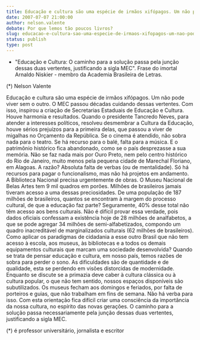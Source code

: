```yaml
---
title: Educação e cultura são uma espécie de irmãos xifópagos. Um não pode viver sem o outro.
date: 2007-07-07 21:00:00
author: nelson.valente
debate: Por que lemos tão poucos livros?
slug: educacao-e-cultura-sao-uma-especie-de-irmaos-xifopagos-um-nao-pode-viver-sem-o-outro
status: publish 
type: post
---
```


- "Educação e Cultura: O caminho para a solução passa pela junção dessas duas vertentes, justificando a sigla MEC". Frase do imortal Arnaldo Niskier - membro da Academia Brasileira de Letras.  

 (\*) Nelson Valente  

 Educação e cultura são uma espécie de irmãos xifópagos. Um não pode viver sem o outro. O MEC passou décadas cuidando dessas vertentes. Com isso, inspirou a criação de Secretarias Estaduais de Educação e Cultura. Houve harmonia e resultados. Quando o presidente Tancredo Neves, para atender a interesses políticos, resolveu desmembrar a Cultura da Educação, houve sérios prejuízos para a primeira delas, que passou a viver de migalhas no Orçamento da República. Se o cinema é atendido, não sobra nada para o teatro. Se há recurso para o balé, falta para a música. E o patrimônio histórico fica abandonado, como se o país desprezasse a sua memória. Não se faz nada mais por Ouro Preto, nem pelo centro histórico do Rio de Janeiro, muito menos pela pequena cidade de Marechal Floriano, em Alagoas. A razão? Absoluta falta de verbas (ou de mentalidade). Só há recursos para pagar o funcionalismo, mas não há projetos em andamento. A Biblioteca Nacional precisa urgentemente de obras. O Museu Nacional de Belas Artes tem 9 mil quadros em porões. Milhões de brasileiros jamais tiveram acesso a uma dessas preciosidades. De uma população de 187 milhões de brasileiros, quantos se encontram à margem do processo cultural, de que a educação faz parte? Seguramente, 40% desse total não têm acesso aos bens culturais. Não é difícil provar essa verdade, pois dados oficiais confessam a existência hoje de 28 milhões de analfabetos, a que se pode agregar 34 milhões de semi-alfabetizados, compondo um quadro inacreditável de marginalizados culturais (62 milhões de brasileiros). Como aplicar os paradigmas de cidadania a esse outro Brasil que não tem acesso à escola, aos museus, às bibliotecas e a todos os demais equipamentos culturais que marcam uma sociedade desenvolvida? Quando se trata de pensar educação e cultura, em nosso país, temos razões de sobra para perder o sono. As dificuldades são de quantidade e de qualidade, esta se perdendo em visões distorcidas de modernidade. Enquanto se discute se a primazia deve caber à cultura clássica ou à cultura popular, o que não tem sentido, nossos espaços disponíveis são subutilizados. Os museus fecham aos domingos e feriados, por falta de porteiros e guias, que não trabalham em fins de semana. Não há verba para isso. Com esta orientação fica difícil criar uma consciência da importância da nossa cultura, no espírito das novas gerações. O caminho para a solução passa necessariamente pela junção dessas duas vertentes, justificando a sigla MEC.  

 (\*) é professor universitário, jornalista e escritor

